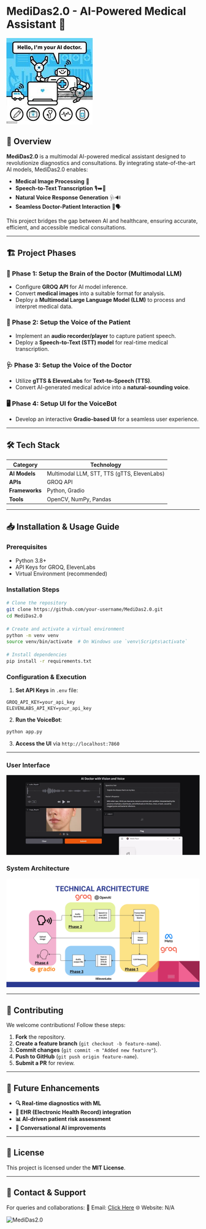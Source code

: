 # MediDas2.0 - AI-Powered Medical Assistant 🏥

![MediDas2.0](assets/logo.png)

## 🚀 Overview
**MediDas2.0** is a multimodal AI-powered medical assistant designed to revolutionize diagnostics and consultations. By integrating state-of-the-art AI models, MediDas2.0 enables:

- **Medical Image Processing** 📸
- **Speech-to-Text Transcription** 🎙️➡️📜
- **Natural Voice Response Generation** 🩺🔊
- **Seamless Doctor-Patient Interaction** 🏥🗣️

This project bridges the gap between AI and healthcare, ensuring accurate, efficient, and accessible medical consultations.

---

## 🏗️ Project Phases
### **🔬 Phase 1: Setup the Brain of the Doctor (Multimodal LLM)**
- Configure **GROQ API** for AI model inference.
- Convert **medical images** into a suitable format for analysis.
- Deploy a **Multimodal Large Language Model (LLM)** to process and interpret medical data.

### **🎤 Phase 2: Setup the Voice of the Patient**
- Implement an **audio recorder/player** to capture patient speech.
- Deploy a **Speech-to-Text (STT) model** for real-time medical transcription.

### **🩺 Phase 3: Setup the Voice of the Doctor**
- Utilize **gTTS & ElevenLabs** for **Text-to-Speech (TTS)**.
- Convert AI-generated medical advice into a **natural-sounding voice**.

### **🖥️ Phase 4: Setup UI for the VoiceBot**
- Develop an interactive **Gradio-based UI** for a seamless user experience.

---

## 🛠️ Tech Stack
| Category        | Technology |
|---------------|------------|
| **AI Models** | Multimodal LLM, STT, TTS (gTTS, ElevenLabs) |
| **APIs**      | GROQ API |
| **Frameworks** | Python, Gradio |
| **Tools**      | OpenCV, NumPy, Pandas |

---

## 📥 Installation & Usage Guide
### **Prerequisites**
- Python 3.8+
- API Keys for GROQ, ElevenLabs
- Virtual Environment (recommended)

### **Installation Steps**
```bash
# Clone the repository
git clone https://github.com/your-username/MediDas2.0.git
cd MediDas2.0

# Create and activate a virtual environment
python -m venv venv
source venv/bin/activate  # On Windows use `venv\Scripts\activate`

# Install dependencies
pip install -r requirements.txt
```

### **Configuration & Execution**
1. **Set API Keys** in `.env` file:
```env
GROQ_API_KEY=your_api_key
ELEVENLABS_API_KEY=your_api_key
```
2. **Run the VoiceBot**:
```bash
python app.py
```
3. **Access the UI** via `http://localhost:7860`

---

### **User Interface**
![MediDas2.0 UI](assets/ui_screenshot.png)

### **System Architecture**
![MediDas2.0 Architecture](assets/architecture.png)

---

## 🤝 Contributing
We welcome contributions! Follow these steps:
1. **Fork** the repository.
2. **Create a feature branch** (`git checkout -b feature-name`).
3. **Commit changes** (`git commit -m "Added new feature"`).
4. **Push to GitHub** (`git push origin feature-name`).
5. **Submit a PR** for review.

---

## 🔮 Future Enhancements
- **🔍 Real-time diagnostics with ML**
- **📁 EHR (Electronic Health Record) integration**
- **📊 AI-driven patient risk assessment**
- **🤖 Conversational AI improvements**

---

## 📜 License
This project is licensed under the **MIT License**.

---

## 📩 Contact & Support
For queries and collaborations:
📧 Email: [Click Here](mailto:satyamsingh4000@hotmail.com)
🌐 Website: N/A

![MediDas2.0](assets/banner.png)
